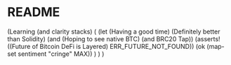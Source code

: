 # README

(Learning (and clarity stacks) 
  (
    (let
      (Having a good time)
      (Definitely better than Solidity)
      (and (Hoping to see native BTC) (and BRC20 Tap))
      (asserts! ((Future of Bitcoin DeFi is Layered) ERR_FUTURE_NOT_FOUND))
      (ok (map-set sentiment "cringe" MAX))
    )
  )
)
